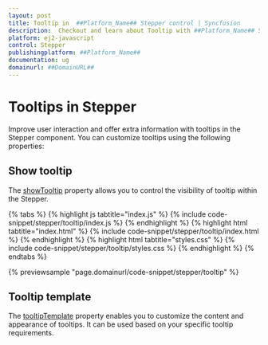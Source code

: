 ```yaml
---
layout: post
title: Tooltip in  ##Platform_Name## Stepper control | Syncfusion
description:  Checkout and learn about Tooltip with ##Platform_Name## Stepper control of Syncfusion Essential JS 2 and more details.
platform: ej2-javascript
control: Stepper
publishingplatform: ##Platform_Name##
documentation: ug
domainurl: ##DomainURL##
---
```


# Tooltips in Stepper

Improve user interaction and offer extra information with tooltips in the Stepper component. You can customize tooltips using the following properties:

## Show tooltip

The [showTooltip](https://ej2.syncfusion.com/javascript/documentation/api/stepper#showtooltip) property allows you to control the visibility of tooltip within the Stepper.

{% tabs %}
{% highlight js tabtitle="index.js" %}
{% include code-snippet/stepper/tooltip/index.js %}
{% endhighlight %}
{% highlight html tabtitle="index.html" %}
{% include code-snippet/stepper/tooltip/index.html %}
{% endhighlight %}
{% highlight html tabtitle="styles.css" %}
{% include code-snippet/stepper/tooltip/styles.css %}
{% endhighlight %}
{% endtabs %}

{% previewsample "page.domainurl/code-snippet/stepper/tooltip" %}

## Tooltip template

The [tooltipTemplate](https://ej2.syncfusion.com/javascript/documentation/api/stepper#tooltiptemplate) property enables you to customize the content and appearance of tooltips. It can be used based on your specific tooltip requirements.